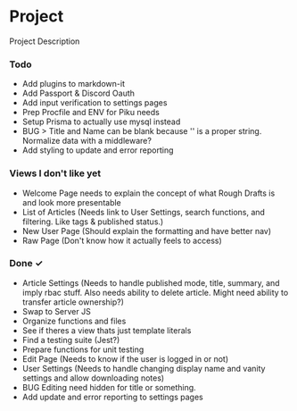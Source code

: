 # Project

Project Description

<!--Pull individual Views IDLY into the "In Progress" and break down the stuff in parens into individual list items when working on them-->
<!-- Testing tutorial https://www.albertgao.xyz/2017/05/24/how-to-test-expressjs-with-jest-and-supertest/ -->
<!-- Prisma has a jest mock https://www.prisma.io/docs/guides/testing/unit-testing -->

### Todo

- Add plugins to markdown-it
- Add Passport & Discord Oauth
- Add input verification to settings pages
- Prep Procfile and ENV for Piku needs
- Setup Prisma to actually use mysql instead
- BUG > Title and Name can be blank because '' is a proper string. Normalize data with a middleware?
- Add styling to update and error reporting

### Views I don't like yet

- Welcome Page needs to explain the concept of what Rough Drafts is and look more presentable
- List of Articles (Needs link to User Settings, search functions, and filtering. Like tags & published status.)
- New User Page (Should explain the formatting and have better nav)
- Raw Page (Don't know how it actually feels to access)

### Done ✓

- Article Settings (Needs to handle published mode, title, summary, and imply rbac stuff. Also needs ability to delete article. Might need ability to transfer article ownership?)
- Swap to Server JS
- Organize functions and files
- See if theres a view thats just template literals
- Find a testing suite (Jest?)
- Prepare functions for unit testing
- Edit Page (Needs to know if the user is logged in or not)
- User Settings (Needs to handle changing display name and vanity settings and allow downloading notes)
- BUG Editing need hidden for title or something.
- Add update and error reporting to settings pages
